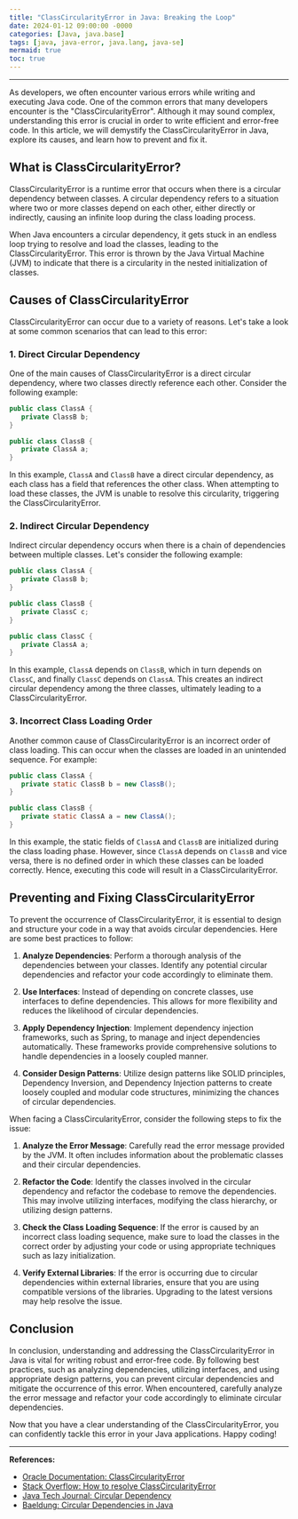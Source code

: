 ```yaml
---
title: "ClassCircularityError in Java: Breaking the Loop"
date: 2024-01-12 09:00:00 -0000
categories: [Java, java.base]
tags: [java, java-error, java.lang, java-se]
mermaid: true
toc: true
---
```



---

As developers, we often encounter various errors while writing and executing Java code. One of the common errors that many developers encounter is the "ClassCircularityError". Although it may sound complex, understanding this error is crucial in order to write efficient and error-free code. In this article, we will demystify the ClassCircularityError in Java, explore its causes, and learn how to prevent and fix it.

## What is ClassCircularityError?

ClassCircularityError is a runtime error that occurs when there is a circular dependency between classes. A circular dependency refers to a situation where two or more classes depend on each other, either directly or indirectly, causing an infinite loop during the class loading process.

When Java encounters a circular dependency, it gets stuck in an endless loop trying to resolve and load the classes, leading to the ClassCircularityError. This error is thrown by the Java Virtual Machine (JVM) to indicate that there is a circularity in the nested initialization of classes.

## Causes of ClassCircularityError

ClassCircularityError can occur due to a variety of reasons. Let's take a look at some common scenarios that can lead to this error:

### 1. Direct Circular Dependency

One of the main causes of ClassCircularityError is a direct circular dependency, where two classes directly reference each other. Consider the following example:

```java
public class ClassA {
   private ClassB b;
}

public class ClassB {
   private ClassA a;
}
```

In this example, `ClassA` and `ClassB` have a direct circular dependency, as each class has a field that references the other class. When attempting to load these classes, the JVM is unable to resolve this circularity, triggering the ClassCircularityError.

### 2. Indirect Circular Dependency

Indirect circular dependency occurs when there is a chain of dependencies between multiple classes. Let's consider the following example:

```java
public class ClassA {
   private ClassB b;
}

public class ClassB {
   private ClassC c;
}

public class ClassC {
   private ClassA a;
}
```

In this example, `ClassA` depends on `ClassB`, which in turn depends on `ClassC`, and finally `ClassC` depends on `ClassA`. This creates an indirect circular dependency among the three classes, ultimately leading to a ClassCircularityError.

### 3. Incorrect Class Loading Order

Another common cause of ClassCircularityError is an incorrect order of class loading. This can occur when the classes are loaded in an unintended sequence. For example:

```java
public class ClassA {
   private static ClassB b = new ClassB();
}

public class ClassB {
   private static ClassA a = new ClassA();
}
```

In this example, the static fields of `ClassA` and `ClassB` are initialized during the class loading phase. However, since `ClassA` depends on `ClassB` and vice versa, there is no defined order in which these classes can be loaded correctly. Hence, executing this code will result in a ClassCircularityError.

## Preventing and Fixing ClassCircularityError

To prevent the occurrence of ClassCircularityError, it is essential to design and structure your code in a way that avoids circular dependencies. Here are some best practices to follow:

1. **Analyze Dependencies**: Perform a thorough analysis of the dependencies between your classes. Identify any potential circular dependencies and refactor your code accordingly to eliminate them.

2. **Use Interfaces**: Instead of depending on concrete classes, use interfaces to define dependencies. This allows for more flexibility and reduces the likelihood of circular dependencies.

3. **Apply Dependency Injection**: Implement dependency injection frameworks, such as Spring, to manage and inject dependencies automatically. These frameworks provide comprehensive solutions to handle dependencies in a loosely coupled manner.

4. **Consider Design Patterns**: Utilize design patterns like SOLID principles, Dependency Inversion, and Dependency Injection patterns to create loosely coupled and modular code structures, minimizing the chances of circular dependencies.

When facing a ClassCircularityError, consider the following steps to fix the issue:

1. **Analyze the Error Message**: Carefully read the error message provided by the JVM. It often includes information about the problematic classes and their circular dependencies.

2. **Refactor the Code**: Identify the classes involved in the circular dependency and refactor the codebase to remove the dependencies. This may involve utilizing interfaces, modifying the class hierarchy, or utilizing design patterns.

3. **Check the Class Loading Sequence**: If the error is caused by an incorrect class loading sequence, make sure to load the classes in the correct order by adjusting your code or using appropriate techniques such as lazy initialization.

4. **Verify External Libraries**: If the error is occurring due to circular dependencies within external libraries, ensure that you are using compatible versions of the libraries. Upgrading to the latest versions may help resolve the issue.

## Conclusion

In conclusion, understanding and addressing the ClassCircularityError in Java is vital for writing robust and error-free code. By following best practices, such as analyzing dependencies, utilizing interfaces, and using appropriate design patterns, you can prevent circular dependencies and mitigate the occurrence of this error. When encountered, carefully analyze the error message and refactor your code accordingly to eliminate circular dependencies.

Now that you have a clear understanding of the ClassCircularityError, you can confidently tackle this error in your Java applications. Happy coding!

---

**References:**

- [Oracle Documentation: ClassCircularityError](https://docs.oracle.com/javase/8/docs/api/java/lang/ClassCircularityError.html)
- [Stack Overflow: How to resolve ClassCircularityError](https://stackoverflow.com/questions/19636412/how-can-i-debug-classcircularityerror-in-a-project-that-has-a-building-depend/19637412#19637412)
- [Java Tech Journal: Circular Dependency](https://www.javatechjournal.com/java/circular-dependency/)
- [Baeldung: Circular Dependencies in Java](https://www.baeldung.com/java-circular-dependencies)